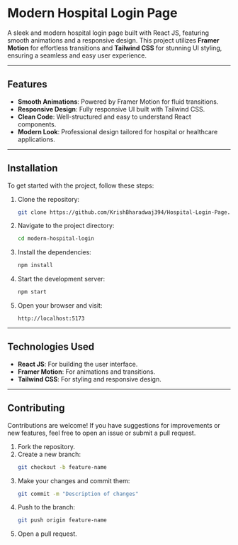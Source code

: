 # Modern Hospital Login Page

A sleek and modern hospital login page built with React JS, featuring smooth animations and a responsive design. This project utilizes **Framer Motion** for effortless transitions and **Tailwind CSS** for stunning UI styling, ensuring a seamless and easy user experience.

---

## Features

- **Smooth Animations**: Powered by Framer Motion for fluid transitions.
- **Responsive Design**: Fully responsive UI built with Tailwind CSS.
- **Clean Code**: Well-structured and easy to understand React components.
- **Modern Look**: Professional design tailored for hospital or healthcare applications.

---

## Installation

To get started with the project, follow these steps:

1. Clone the repository:
   ```bash
   git clone https://github.com/KrishBharadwaj394/Hospital-Login-Page.git
   ```

2. Navigate to the project directory:
   ```bash
   cd modern-hospital-login
   ```

3. Install the dependencies:
   ```bash
   npm install
   ```

4. Start the development server:
   ```bash
   npm start
   ```

5. Open your browser and visit:
   ```
   http://localhost:5173
   ```

---

## Technologies Used

- **React JS**: For building the user interface.
- **Framer Motion**: For animations and transitions.
- **Tailwind CSS**: For styling and responsive design.

---

## Contributing

Contributions are welcome! If you have suggestions for improvements or new features, feel free to open an issue or submit a pull request.

1. Fork the repository.
2. Create a new branch:
   ```bash
   git checkout -b feature-name
   ```
3. Make your changes and commit them:
   ```bash
   git commit -m "Description of changes"
   ```
4. Push to the branch:
   ```bash
   git push origin feature-name
   ```
5. Open a pull request.

